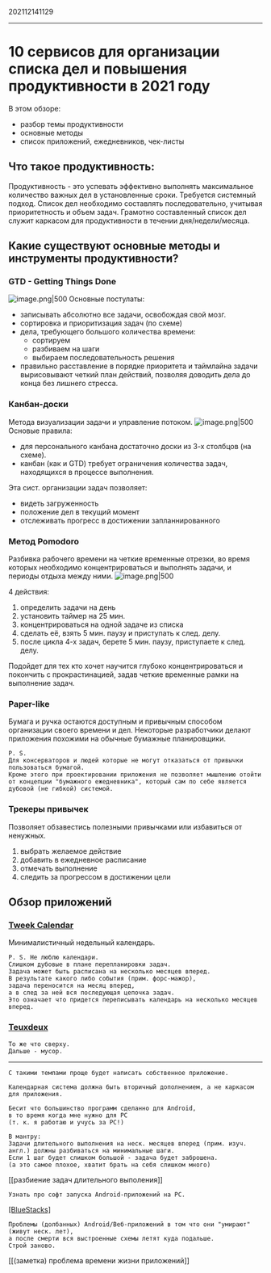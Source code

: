 202112141129
***
# 10 сервисов для организации списка дел и повышения продуктивности в 2021 году
В этом обзоре:
- разбор темы продуктивности
- основные методы
- список приложений, ежедневников, чек-листы

## Что такое продуктивность:
Продуктивность - это успевать эффективно выполнять  максимальное количество важных дел в установленные сроки.
Требуется системный подход.
Список дел необходимо составлять последовательно, учитывая приоритетность и объем задач.
Грамотно составленный список дел служит каркасом для продуктивности в течении дня/недели/месяца.
## Какие существуют основные методы и инструменты продуктивности?
### GTD - Getting Things Done
![image.png|500](https://habrastorage.org/webt/sh/y_/rd/shy_rdagldgh7qwd3y7jxmfltdk.png)
Основные постулаты:
- записывать абсолютно все задачи, освобождая свой мозг.
- сортировка и приоритизация задач (по схеме)
- дела, требующего большого количества времени:
	- сортируем
	- разбиваем на шаги
	- выбираем последовательность решения
- правильно расставление в порядке приоритета и таймлайна задачи вырисовывают четкий план действий, позволяя доводить дела до конца без лишнего стресса.

### Канбан-доски
Метода визуализации задачи и управление потоком.
![image.png|500](https://habrastorage.org/r/w1560/webt/vv/_7/vl/vv_7vlnvjegfn6rpa-mecstu0p8.png)
Основые правила:
- для персонального канбана достаточно доски из 3-х столбцов (на схеме).
- канбан (как и GTD) требует ограничения количества задач, находящихся в процессе выполнения.

Эта сист. организации задач позволяет:
- видеть загруженность
- положение дел в текущий момент
- отслеживать прогресс в достижении запланнированного
### Метод Pomodoro
Разбивка рабочего времени на четкие временные отрезки, во время которых необходимо концентрироваться и выполнять задачи, и периоды отдыха между ними.
![image.png|500](https://habrastorage.org/webt/xd/-h/66/xd-h66xqqmn42pb3knz16a_ikjc.png)

4 действия:
1. определить задачи на день
2. установить таймер на 25 мин.
3. концентрироваться на одной задаче из списка
4. сделать её, взять 5 мин. паузу и приступать к след. делу.
5. после цикла 4-х задач, берете 5 мин. паузу, приступаете к след. делу.

Подойдет для тех кто хочет научится глубоко концентрироваться и покончить с прокрастинацией, задав четкие временные рамки на выполнение задач.
### Paper-like
Бумага и ручка остаются доступным и привычным способом организации своего времени и дел.
Некоторые разработчики делают приложения похожими на обычные бумажные планировщики.
```
P. S. 
Для консерваторов и людей которые не могут отказаться от привычки пользоваться бумагой.
Кроме этого при проектировании приложения не позволяет мышлению отойти от концепции "бумажного ежедневника", который сам по себе является дубовой (не гибкой) системой. 
```
### Трекеры привычек
Позволяет обзавестись полезными привычками или избавиться от ненужных. 
1. выбрать желаемое действие
2. добавить в ежедневное расписание
3. отмечать выполнение
4. следить за прогрессом в достижении цели

## Обзор приложений
### [Tweek Calendar](https://tweek.so/ru)
Минималистичный недельный календарь.
```
P. S. Не люблю календари.
Слишком дубовые в плане перепланировки задач. 
Задача может быть расписана на несколько месяцев вперед.
В результате какого либо события (прим. форс-мажор), 
задача переносится на месяц вперед, 
а в след за ней вся последующая цепочка задач. 
Это означает что придется переписывать календарь на несколько месяцев вперед.
```
### [Teuxdeux](https://teuxdeux.com/)
```
То же что сверху.
Дальше - мусор.
```
***
```
С такими темпами проще будет написать собственное приложение.
```
```
Календарная система должна быть вторичный дополнением, а не каркасом для приложения.
```
```
Бесит что большинство программ сделанно для Android, 
в то время когда мне нужно для PC
(т. к. я работаю и учусь за PC!)
```
```
В мантру:
Задачи длительного выполнения на неск. месяцев вперед (прим. изуч. англ.) должны разбиваться на минимальные шаги. 
Если 1 шаг будет слишком большой - задача будет заброшена.
(а это самое плохое, хватит брать на себя слишком много)
```
[[разбиение задач длительного выполения]]
```
Узнать про софт запуска Android-приложений на PC.
```
[[BlueStacks]](https://www.bluestacks.com/ru/index.html)
```
Проблемы (долбанных) Android/Веб-приложений в том что они "умирают" (живут неск. лет), 
а после смерти вся выстроенные схемы летят куда подальше. 
Строй заново.
```
[[(заметка) проблема времени жизни приложений]]